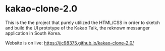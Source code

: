 # kakao-clone-2.0

This is the the project that purely utilized the HTML/CSS in order to sketch and build the UI prototype of the Kakao Talk, the reknown messanger application in South Korea. 

Website is on live: https://jjc98375.github.io/kakao-clone-2.0/

